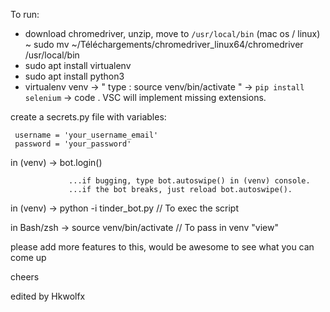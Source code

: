 To run:
 - download chromedriver, unzip, move to `/usr/local/bin` (mac os / linux)
  ~ sudo mv ~/Téléchargements/chromedriver_linux64/chromedriver /usr/local/bin
  - sudo apt install virtualenv
  - sudo apt install python3
  - virtualenv venv
     -> " type : source venv/bin/activate "
     -> `pip install selenium`
     -> code .
  VSC will implement missing extensions.    
  

create a secrets.py file with variables:
``` 
 username = 'your_username_email'
 password = 'your_password'
```

in (venv)  -> bot.login()


                 ...if bugging, type bot.autoswipe() in (venv) console.
                 ...if the bot breaks, just reload bot.autoswipe().

in (venv) ->  python -i tinder_bot.py  // To exec the script 



in Bash/zsh ->  source venv/bin/activate // To pass in venv "view"


please add more features to this, would be awesome to see what you can come up 

cheers

edited by Hkwolfx
